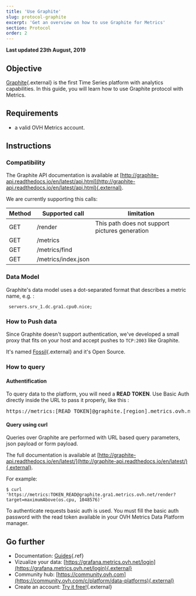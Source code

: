 ```yaml
---
title: 'Use Graphite'
slug: protocol-graphite
excerpt: 'Get an overview on how to use Graphite for Metrics'
section: Protocol
order: 2
---
```


**Last updated 23th August, 2019**

## Objective

[Graphite](https://graphiteapp.org/){.external} is the first Time Series platform with analytics capabilities. In this guide, you will learn how to use Graphite protocol with Metrics.

## Requirements

- a valid OVH Metrics account.

## Instructions

### Compatibility

The Graphite API documentation is available at [http://graphite-api.readthedocs.io/en/latest/api.html](http://graphite-api.readthedocs.io/en/latest/api.html){.external}.

We are currently supporting this calls:

|Method|Supported call|limitation|
|---|---|---|
|GET|/render|This path does not support pictures generation|
|GET|/metrics| |
|GET|/metrics/find| |
|GET|/metrics/index.json| |

### Data Model
Graphite's data model uses a dot-separated format that describes a metric name, e.g. :

```text
 servers.srv_1.dc.gra1.cpu0.nice;
```

### How to Push data

Since Graphite doesn't support authentication, we've developed a small proxy that fits on your host and accept pushes to `TCP:2003` like Graphite.

It's named [Fossil](https://github.com/ovh/fossil){.external} and it's Open Source.


### How to query

#### Authentification

To query data to the platform, you will need a **READ TOKEN**. Use Basic Auth directly inside the URL to pass it properly, like this :

<pre>https://metrics:[READ_TOKEN]@graphite.[region].metrics.ovh.net</pre>

#### Query using curl

Queries over Graphite are performed with URL based query parameters, json payload or form payload.

The full documentation is available at [http://graphite-api.readthedocs.io/en/latest/](http://graphite-api.readthedocs.io/en/latest/){.external}.

For example:

```shell-session
$ curl 'https://metrics:TOKEN_READ@graphite.gra1.metrics.ovh.net/render?target=maximumAbove(os.cpu, 1048576)'
```

To authenticate requests basic auth is used. You must fill the basic auth password with the read token available in your OVH Metrics Data Platform manager.

## Go further

- Documentation: [Guides](../product.fr-fr.md){.ref}
- Vizualize your data: [https://grafana.metrics.ovh.net/login](https://grafana.metrics.ovh.net/login){.external}
- Community hub: [https://community.ovh.com](https://community.ovh.com/c/platform/data-platforms){.external}
- Create an account: [Try it free!](https://www.ovh.com/fr/order/express/#/new/express/resume?products=~(~(planCode~'metrics-free-trial~configuration~(~(label~'region~values~(~'gra1)))~option~(~)~quantity~1~productId~'metrics))&paymentMeanRequired=0){.external}
